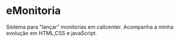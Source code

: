 # eMonitoria
 Sistema para "lançar" monitorias em callcenter.
 Acompanha a minha evolução em HTML,CSS e javaScript.
